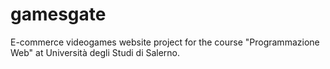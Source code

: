 # gamesgate
E-commerce videogames website project for the course "Programmazione Web" at Università degli Studi di Salerno.
